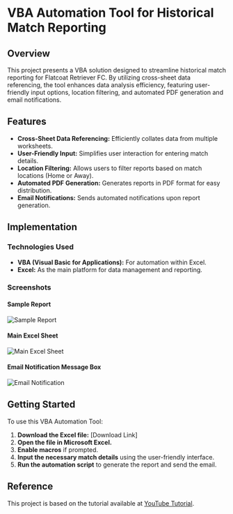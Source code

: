 # VBA Automation Tool for Historical Match Reporting

## Overview

This project presents a VBA solution designed to streamline historical match reporting for Flatcoat Retriever FC. By utilizing cross-sheet data referencing, the tool enhances data analysis efficiency, featuring user-friendly input options, location filtering, and automated PDF generation and email notifications.

## Features

- **Cross-Sheet Data Referencing:** Efficiently collates data from multiple worksheets.
- **User-Friendly Input:** Simplifies user interaction for entering match details.
- **Location Filtering:** Allows users to filter reports based on match locations (Home or Away).
- **Automated PDF Generation:** Generates reports in PDF format for easy distribution.
- **Email Notifications:** Sends automated notifications upon report generation.

## Implementation

### Technologies Used

- **VBA (Visual Basic for Applications):** For automation within Excel.
- **Excel:** As the main platform for data management and reporting.

### Screenshots

#### Sample Report

![Sample Report](link-to-your-report-image)

#### Main Excel Sheet

![Main Excel Sheet](link-to-your-excel-sheet-image)

#### Email Notification Message Box

![Email Notification](link-to-your-msgbox-image)

## Getting Started

To use this VBA Automation Tool:

1. **Download the Excel file:** [Download Link]
2. **Open the file in Microsoft Excel.**
3. **Enable macros** if prompted.
4. **Input the necessary match details** using the user-friendly interface.
5. **Run the automation script** to generate the report and send the email.

## Reference

This project is based on the tutorial available at [YouTube Tutorial](https://www.youtube.com/watch?v=igeLpQtDBUE).
